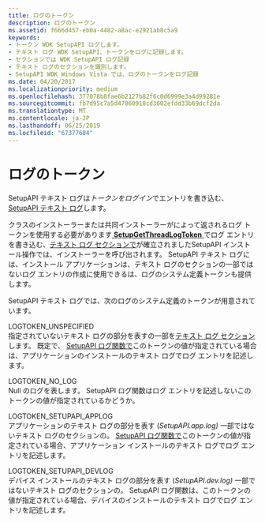 ```yaml
---
title: ログのトークン
description: ログのトークン
ms.assetid: f666d457-eb0a-4482-a8ac-e2921ab8c5a9
keywords:
- トークン WDK SetupAPI ログします。
- テキスト ログ WDK SetupAPI、トークンをログに記録します。
- セクションでは WDK SetupAPI ログ記録
- テキスト ログのセクションを識別します。
- SetupAPI WDK Windows Vista では、ログのトークンをログ記録
ms.date: 04/20/2017
ms.localizationpriority: medium
ms.openlocfilehash: 377078b8fae6b2127b82f6c0d6999e3a4d99281e
ms.sourcegitcommit: fb7d95c7a5d47860918cd3602efdd33b69dcf2da
ms.translationtype: MT
ms.contentlocale: ja-JP
ms.lasthandoff: 06/25/2019
ms.locfileid: "67377684"
---
```

# <a name="log-tokens"></a>ログのトークン


SetupAPI テキスト ログは*トークンをログイン*でエントリを書き込む、 [SetupAPI テキスト ログ](setupapi-text-logs.md)します。

クラスのインストーラーまたは共同インストーラーがによって返されるログ トークンを使用する必要があります[ **SetupGetThreadLogToken** ](https://docs.microsoft.com/windows/desktop/api/setupapi/nf-setupapi-setupgetthreadlogtoken)でログ エントリを書き込む、[テキスト ログ セクションで](format-of-a-text-log-section.md)が確立されましたSetupAPI インストール操作では、インストーラーを呼び出されます。 SetupAPI テキスト ログには、インストール アプリケーションは、テキスト ログのセクションの一部ではないログ エントリの作成に使用できるは、ログのシステム定義トークンも提供します。

SetupAPI テキスト ログでは、次のログのシステム定義のトークンが用意されています。

<a href="" id="logtoken-unspecified"></a>LOGTOKEN_UNSPECIFIED  
指定されていないテキスト ログの部分を表すの一部を[テキスト ログ セクション](format-of-a-text-log-section.md)します。 既定で、 [SetupAPI ログ関数で](https://docs.microsoft.com/previous-versions/ff550878(v=vs.85))このトークンの値が指定されている場合は、アプリケーションのインストールのテキスト ログでログ エントリを記述します。

<a href="" id="logtoken-no-log"></a>LOGTOKEN_NO_LOG  
Null のログを表します。 SetupAPI ログ関数はログ エントリを記述しないこのトークンの値が指定されているかどうか。

<a href="" id="logtoken-setupapi-applog"></a>LOGTOKEN_SETUPAPI_APPLOG  
アプリケーションのテキスト ログの部分を表す (*SetupAPI.app.log)* 一部ではないテキスト ログのセクションの。 [SetupAPI ログ関数で](https://docs.microsoft.com/previous-versions/ff550878(v=vs.85))このトークンの値が指定されている場合、アプリケーション インストールのテキスト ログでログ エントリを記述します。

<a href="" id="logtoken-setupapi-devlog"></a>LOGTOKEN_SETUPAPI_DEVLOG  
デバイス インストールのテキスト ログの部分を表す (*SetupAPI.dev.log)* 一部ではないテキスト ログのセクションの。 SetupAPI ログ関数は、このトークンの値が指定されている場合、デバイスのインストールのテキスト ログでログ エントリを記述します。

 

 





